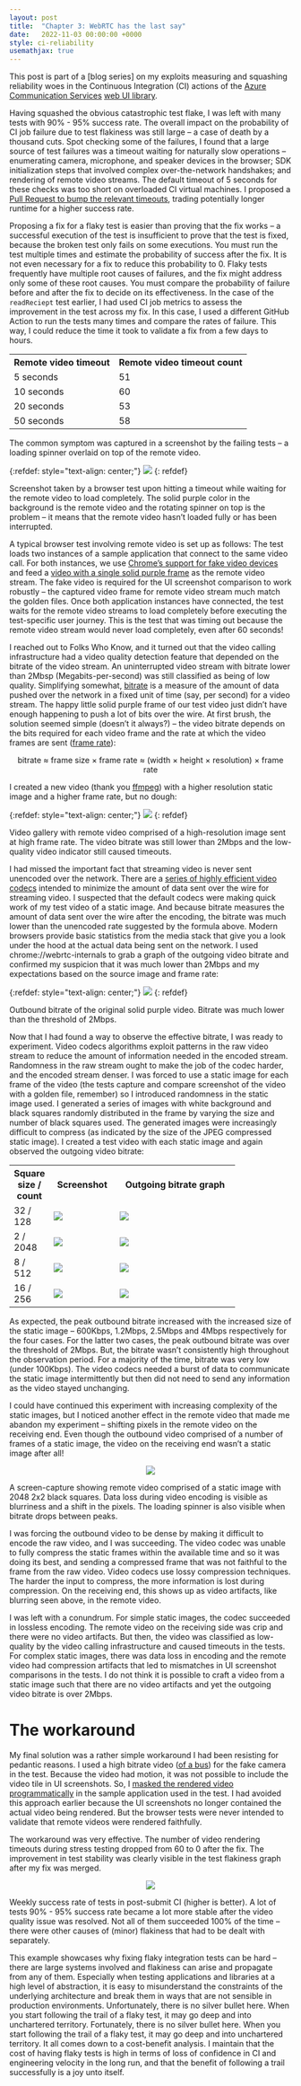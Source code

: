 ```yaml
---
layout: post
title:  "Chapter 3: WebRTC has the last say"
date:   2022-11-03 00:00:00 +0000
style: ci-reliability
usemathjax: true
---
```


This post is part of a [blog series] on my exploits measuring and squashing reliability woes in the Continuous Integration (CI) actions of the [Azure Communication Services](https://learn.microsoft.com/en-us/azure/communication-services/overview) [web UI library](https://azure.github.io/communication-ui-library/?path=/story/overview--page).

Having squashed the obvious catastrophic test flake, I was left with many tests with 90% - 95% success rate. The overall impact on the probability of CI job failure due to test flakiness was still large – a case of death by a thousand cuts. Spot checking some of the failures, I found that a large source of test failures was a timeout waiting for naturally slow operations – enumerating camera, microphone, and speaker devices in the browser; SDK initialization steps that involved complex over-the-network handshakes; and rendering of remote video streams.  The default timeout of 5 seconds for these checks was too short on overloaded CI virtual machines. I proposed a [Pull Request to bump the relevant timeouts](https://github.com/Azure/communication-ui-library/pull/2155), trading potentially longer runtime for a higher success rate.

Proposing a fix for a flaky test is easier than proving that the fix works – a successful execution of the test is insufficient to prove that the test is fixed, because the broken test only fails on some executions. You must run the test multiple times and estimate the probability of success after the fix. It is not even necessary for a fix to reduce this probability to 0. Flaky tests frequently have multiple root causes of failures, and the fix might address only some of these root causes. You must compare the probability of failure before and after the fix to decide on its effectiveness. In the case of the `readReciept` test earlier, I had used CI job metrics to assess the improvement in the test across my fix. In this case, I used a different GitHub Action to run the tests many times and compare the rates of failure. This way, I could reduce the time it took to validate a fix from a few days to hours.

<table class="ci-generic" style="min-width: 50%">
    <tr>
        <th>Remote video timeout</th>
        <th>Remote video timeout count</th>
    </tr>
    <tr> <td>5 seconds</td>  <td>51</td> </tr>
    <tr> <td>10 seconds</td> <td>60</td> </tr>
    <tr> <td>20 seconds</td> <td>53</td> </tr>
    <tr> <td>50 seconds</td> <td>58</td> </tr>
</table>

The common symptom was captured in a screenshot by the failing tests – a loading spinner overlaid on top of the remote video.

{:refdef: style="text-align: center;"}
![](/assets/article_images/ci-reliability/ch3-test-failure-screenshot.png)
{: refdef}

<p class="img-caption">
    Screenshot taken by a browser test upon hitting a timeout while waiting for the remote video to load completely. The solid purple color in the background is the remote video and the rotating spinner on top is the problem – it means that the remote video hasn’t loaded fully or has been interrupted.
</p>

A typical browser test involving remote video is set up as follows: The test loads two instances of a sample application that connect to the same video call. For both instances, we use [Chrome’s support for fake video devices](https://webrtc.org/getting-started/testing) and feed a [video with a single solid purple frame](https://github.com/Azure/communication-ui-library/blob/e8ca86750c4548dd2796638eae88f6188017d39b/packages/react-composites/playwright.config.ts#L22) as the remote video stream. The fake video is required for the UI screenshot comparison to work robustly – the captured video frame for remote video stream much match the golden files. Once both application instances have connected, the test waits for the remote video streams to load completely before executing the test-specific user journey. This is the test that was timing out because the remote video stream would never load completely, even after 60 seconds!

I reached out to Folks Who Know, and it turned out that the video calling infrastructure had a video quality detection feature that depended on the bitrate of the video stream. An uninterrupted video stream with bitrate lower than 2Mbsp (Megabits-per-second) was still classified as being of low quality. Simplifying somewhat, [bitrate](https://www.adobe.com/creativecloud/video/discover/bit-rate.html) is a measure of the amount of data pushed over the network in a fixed unit of time (say, per second) for a video stream. The happy little solid purple frame of our test video just didn’t have enough happening to push a lot of bits over the wire. At first brush, the solution seemed simple (doesn’t it always?) – the video bitrate depends on the bits required for each video frame and the rate at which the video frames are sent ([frame rate](https://en.wikipedia.org/wiki/Frame_rate)):

<p align="center">
bitrate ≈ frame size × frame rate ≈ (width × height × resolution) × frame rate
</p>

I created a new video (thank you [ffmpeg](https://ffmpeg.org/)) with a higher resolution static image and a higher frame rate, but no dough:

{:refdef: style="text-align: center;"}
![](/assets/article_images/ci-reliability/ch3-bg-tiles-screenshot.png)
{: refdef}

<p class="img-caption">
    Video gallery with remote video comprised of a high-resolution image sent at high frame rate. The video bitrate was still lower than 2Mbps and the low-quality video indicator still caused timeouts.
</p>

I had missed the important fact that streaming video is never sent unencoded over the network. There are a [series of highly efficient video codecs](https://developer.mozilla.org/en-US/docs/Web/Media/Formats/Video_codecs#common_codecs) intended to minimize the amount of data sent over the wire for streaming video. I suspected that the default codecs were making quick work of my test video of a static image. And because bitrate measures the amount of data sent over the wire after the encoding, the bitrate was much lower than the unencoded rate suggested by the formula above. Modern browsers provide basic statistics from the media stack that give you a look under the hood at the actual data being sent on the network. I used chrome://webrtc-internals to grab a graph of the outgoing video bitrate and confirmed my suspicion that it was much lower than 2Mbps and my expectations based on the source image and frame rate:

{:refdef: style="text-align: center;"}
![](/assets/article_images/ci-reliability/ch3-bg-tiles-outbound-rtp.png)
{: refdef}

<p class="img-caption">
    Outbound bitrate of the original solid purple video. Bitrate was much lower than the threshold of 2Mbps.
</p>

Now that I had found a way to observe the effective bitrate, I was ready to experiment. Video codecs algorithms exploit patterns in the raw video stream to reduce the amount of information needed in the encoded stream. Randomness in the raw stream ought to make the job of the codec harder, and the encoded stream denser. I was forced to use a static image for each frame of the video (the tests capture and compare screenshot of the video with a golden file, remember) so I introduced randomness in the static image used. I generated a series of images with white background and black squares randomly distributed in the frame by varying the size and number of black squares used. The generated images were increasingly difficult to compress (as indicated by the size of the JPEG compressed static image). I created a test video with each static image and again observed the outgoing video bitrate:

<table class="ci-generic" style="width: 80%">
    <tr>
        <th style="width: 10%">Square size / count</th>
        <th>Screenshot</th>
        <th>Outgoing bitrate graph</th>
    </tr>
    <tr>
        <td>32 / 128</td>
        <td class="bitrate-img"><img src="/assets/article_images/ci-reliability/ch3-bg-32-128-screenshot.png"></td>
        <td class="bitrate-img"><img src="/assets/article_images/ci-reliability/ch3-bg-32-128-outbound-rtp.png"></td>
    </tr>
    <tr>
        <td>2 / 2048</td>
        <td class="bitrate-img"><img src="/assets/article_images/ci-reliability/ch3-bg-2-2048-screenshot.png"></td>
        <td class="bitrate-img"><img src="/assets/article_images/ci-reliability/ch3-bg-2-2048-outbound-rtp.png"></td>
    </tr>
    <tr>
        <td>8 / 512</td>
        <td class="bitrate-img"><img src="/assets/article_images/ci-reliability/ch3-bg-8-512-screenshot.png"></td>
        <td class="bitrate-img"><img src="/assets/article_images/ci-reliability/ch3-bg-8-512-outbound-rtp.png"></td>
    </tr>
    <tr>
        <td>16 / 256</td>
        <td class="bitrate-img"><img src="/assets/article_images/ci-reliability/ch3-bg-16-256-screenshot.png"></td>
        <td class="bitrate-img"><img src="/assets/article_images/ci-reliability/ch3-bg-16-256-outbound-rtp.png"></td>
    </tr>
</table>

As expected, the peak outbound bitrate increased with the increased size of the static image – 600Kbps, 1.2Mbps, 2.5Mbps and 4Mbps respectively for the four cases. For the latter two cases, the peak outbound bitrate was over the threshold of 2Mbps. But, the bitrate wasn’t consistently high throughout the observation period. For a majority of the time, bitrate was very low (under 100Kbps). The video codecs needed a burst of data to communicate the static image intermittently but then did not need to send any information as the video stayed unchanging.

I could have continued this experiment with increasing complexity of the static images, but I noticed another effect in the remote video that made me abandon my experiment – shifting pixels in the remote video on the receiving end. Even though the outbound video comprised of a number of frames of a static image, the video on the receiving end wasn’t a static image after all!

<p style="text-align: center;">
    <img src="/assets/article_images/ci-reliability/ch3-video-artifacts-screenshot.gif">
</p>

<p class="img-caption">
    A screen-capture showing remote video comprised of a static image with 2048 2x2 black squares. Data loss during video encoding is visible as blurriness and a shift in the pixels. The loading spinner is also visible when bitrate drops between peaks.
</p>

I was forcing the outbound video to be dense by making it difficult to encode the raw video, and I was succeeding. The video codec was unable to fully compress the static frames within the available time and so it was doing its best, and sending a compressed frame that was not faithful to the frame from the raw video. Video codecs use lossy compression techniques. The harder the input to compress, the more information is lost during compression. On the receiving end, this shows up as video artifacts, like blurring seen above, in the remote video.

I was left with a conundrum. For simple static images, the codec succeeded in lossless encoding. The remote video on the receiving side was crip and there were no video artifacts. But then, the video was classified as low-quality by the video calling infrastructure and caused timeouts in the tests. For complex static images, there was data loss in encoding and the remote video had compression artifacts that led to mismatches in UI screenshot comparisons in the tests. I do not think it is possible to craft a video from a static image such that there are no video artifacts and yet the outgoing video bitrate is over 2Mbps.

# The workaround

My final solution was a rather simple workaround I had been resisting for pedantic reasons. I used a high bitrate video ([of a bus](https://media.xiph.org/video/derf/y4m/)) for the fake camera in the test. Because the video had motion, it was not possible to include the video tile in UI screenshots. So, I [masked the rendered video programmatically](https://github.com/Azure/communication-ui-library/pull/2187) in the sample application used in the test. I had avoided this approach earlier because the UI screenshots no longer contained the actual video being rendered. But the browser tests were never intended to validate that remote videos were rendered faithfully.

The workaround was very effective. The number of video rendering timeouts during stress testing dropped from 60 to 0 after the fix. The improvement in test stability was clearly visible in the test flakiness graph after my fix was merged.

<p style="text-align: center;">
    <img src="/assets/article_images/ci-reliability/ch3-test-flakiness-recovery.png">
</p>

<p class="img-caption">
    Weekly success rate of tests in post-submit CI (higher is better). A lot of tests 90% - 95% success rate became a lot more stable after the video quality issue was resolved. Not all of them succeeded 100% of the time – there were other causes of (minor) flakiness that had to be dealt with separately.
</p>

This example showcases why fixing flaky integration tests can be hard – there are large systems involved and flakiness can arise and propagate from any of them. Especially when testing applications and libraries at a high level of abstraction, it is easy to misunderstand the constraints of the underlying architecture and break them in ways that are not sensible in production environments. Unfortunately, there is no silver bullet here. When you start following the trail of a flaky test, it may go deep and into unchartered territory. Fortunately, there is no silver bullet here. When you start following the trail of a flaky test, it may go deep and into unchartered territory. It all comes down to a cost-benefit analysis. I maintain that the cost of having flaky tests is high in terms of loss of confidence in CI and engineering velocity in the long run, and that the benefit of following a trail successfully is a joy unto itself.